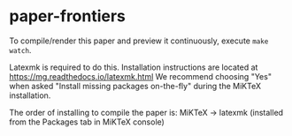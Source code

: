 # paper-frontiers

To compile/render this paper and preview it continuously, execute
`make watch`.

Latexmk is required to do this. Installation instructions
are located at <https://mg.readthedocs.io/latexmk.html>
We recommend choosing "Yes" when asked "Install missing packages on-the-fly"
during the MiKTeX installation.

The order of installing to compile the paper is:
MiKTeX -> latexmk (installed from the Packages tab in MiKTeX console)